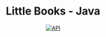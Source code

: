 <h1 align="center">Little Books - Java</h1>

<p align="center">
  <a href="https://android-arsenal.com/api?level=25"><img alt="API" src="https://img.shields.io/badge/API-23%2B-brightgreen.svg?style=flat"/></a>
</p>
